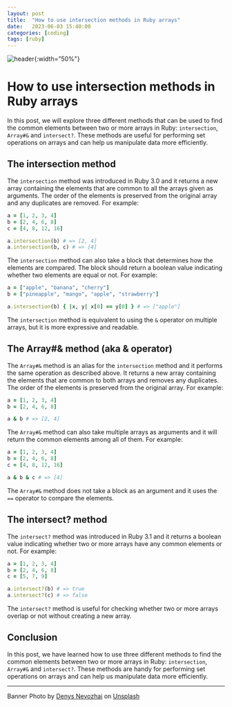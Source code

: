 ```yaml
---
layout: post
title:  "How to use intersection methods in Ruby arrays"
date:   2023-06-03 15:40:00
categories: [coding]
tags: [ruby]
---
```


![header](https://images.unsplash.com/photo-1477519242566-6ae87c31d212?ixlib=rb-4.0.3&ixid=M3wxMjA3fDB8MHxwaG90by1wYWdlfHx8fGVufDB8fHx8fA%3D%3D&auto=format&fit=crop&w=1470&q=80){:width="50%"}

# How to use intersection methods in Ruby arrays

In this post, we will explore three different methods that can be used to find the common elements between two or more arrays in Ruby: `intersection`, `Array#&` and `intersect?`. These methods are useful for performing set operations on arrays and can help us manipulate data more efficiently.

## The intersection method

The `intersection` method was introduced in Ruby 3.0 and it returns a new array containing the elements that are common to all the arrays given as arguments. The order of the elements is preserved from the original array and any duplicates are removed. For example:

```ruby
a = [1, 2, 3, 4]
b = [2, 4, 6, 8]
c = [4, 8, 12, 16]

a.intersection(b) # => [2, 4]
a.intersection(b, c) # => [4]
```

The `intersection` method can also take a block that determines how the elements are compared. The block should return a boolean value indicating whether two elements are equal or not. For example:

```ruby
a = ["apple", "banana", "cherry"]
b = ["pineapple", "mango", "apple", "strawberry"]

a.intersection(b) { |x, y| x[0] == y[0] } # => ["apple"]
```

The `intersection` method is equivalent to using the `&` operator on multiple arrays, but it is more expressive and readable.

## The Array#& method (aka & operator)

The `Array#&` method is an alias for the `intersection` method and it performs the same operation as described above. It returns a new array containing the elements that are common to both arrays and removes any duplicates. The order of the elements is preserved from the original array. For example:

```ruby
a = [1, 2, 3, 4]
b = [2, 4, 6, 8]

a & b # => [2, 4]
```

The `Array#&` method can also take multiple arrays as arguments and it will return the common elements among all of them. For example:

```ruby
a = [1, 2, 3, 4]
b = [2, 4, 6, 8]
c = [4, 8, 12, 16]

a & b & c # => [4]
```

The `Array#&` method does not take a block as an argument and it uses the `==` operator to compare the elements.

## The intersect? method

The `intersect?` method was introduced in Ruby 3.1 and it returns a boolean value indicating whether two or more arrays have any common elements or not. For example:

```ruby
a = [1, 2, 3, 4]
b = [2, 4, 6, 8]
c = [5, 7, 9]

a.intersect?(b) # => true
a.intersect?(c) # => false
```

The `intersect?` method is useful for checking whether two or more arrays overlap or not without creating a new array.

## Conclusion

In this post, we have learned how to use three different methods to find the common elements between two or more arrays in Ruby: `intersection`, `Array#&` and `intersect?`. These methods are handy for performing set operations on arrays and can help us manipulate data more efficiently.

---
Banner Photo by <a href="https://unsplash.com/@dnevozhai?utm_source=unsplash&utm_medium=referral&utm_content=creditCopyText">Denys Nevozhai</a> on <a href="https://unsplash.com/photos/_QoAuZGAoPY?utm_source=unsplash&utm_medium=referral&utm_content=creditCopyText">Unsplash</a>
